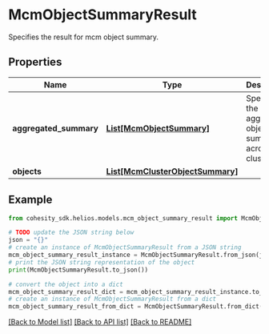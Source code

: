 # McmObjectSummaryResult

Specifies the result for mcm object summary.

## Properties

Name | Type | Description | Notes
------------ | ------------- | ------------- | -------------
**aggregated_summary** | [**List[McmObjectSummary]**](McmObjectSummary.md) | Specifies the aggregated objects summary across clusters. | [optional] 
**objects** | [**List[McmClusterObjectSummary]**](McmClusterObjectSummary.md) |  | [optional] 

## Example

```python
from cohesity_sdk.helios.models.mcm_object_summary_result import McmObjectSummaryResult

# TODO update the JSON string below
json = "{}"
# create an instance of McmObjectSummaryResult from a JSON string
mcm_object_summary_result_instance = McmObjectSummaryResult.from_json(json)
# print the JSON string representation of the object
print(McmObjectSummaryResult.to_json())

# convert the object into a dict
mcm_object_summary_result_dict = mcm_object_summary_result_instance.to_dict()
# create an instance of McmObjectSummaryResult from a dict
mcm_object_summary_result_from_dict = McmObjectSummaryResult.from_dict(mcm_object_summary_result_dict)
```
[[Back to Model list]](../README.md#documentation-for-models) [[Back to API list]](../README.md#documentation-for-api-endpoints) [[Back to README]](../README.md)


